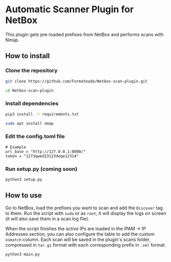 # Automatic Scanner Plugin for NetBox

This plugin gets pre-loaded prefixes from NetBox and performs scans with Nmap.

## How to install

### Clone the repository

```bash
git clone https://github.com/Formateado/Netbox-scan-plugin.git
```
```bash
cd Netbox-scan-plugin
```

### Install dependencies
```bash
pip3 install -r requirements.txt
```
```bash
sudo apt install nmap
```
### Edit the config.toml file
```
# Example
url_base = "http://127.0.0.1:8000/"
token = "1273qwed13123deqe12314"
```
### Run setup.py (coming soon)
```bash
python3 setup.py 
```
## How to use
Go to NetBox, load the prefixes you want to scan and add the `Discover` tag to them.
Run the script with `sudo` or as `root`, it will display the logs on screen (it will also save them in a scan.log file).

When the script finishes the active IPs are loaded in the IPAM -> IP Addresses section, you can also configure the table to add the custom `osmatch` column.
Each scan will be saved in the plugin's scans folder, compressed in `tar.gz` format with each corresponding prefix in `.xml` format.

```bash
python3 main.py 
```
